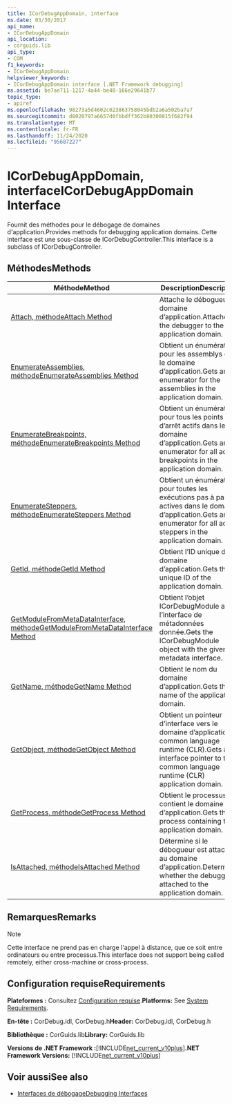 ```yaml
---
title: ICorDebugAppDomain, interface
ms.date: 03/30/2017
api_name:
- ICorDebugAppDomain
api_location:
- corguids.lib
api_type:
- COM
f1_keywords:
- ICorDebugAppDomain
helpviewer_keywords:
- ICorDebugAppDomain interface [.NET Framework debugging]
ms.assetid: be7ae711-1217-4a44-be40-166e29641b77
topic_type:
- apiref
ms.openlocfilehash: 98273a5d4602c023863758045bdb2a6a502ba7a7
ms.sourcegitcommit: d8020797a6657d0fbbdff362b80300815f682f94
ms.translationtype: MT
ms.contentlocale: fr-FR
ms.lasthandoff: 11/24/2020
ms.locfileid: "95687227"
---
```

# <a name="icordebugappdomain-interface"></a><span data-ttu-id="6c84a-102">ICorDebugAppDomain, interface</span><span class="sxs-lookup"><span data-stu-id="6c84a-102">ICorDebugAppDomain Interface</span></span>

<span data-ttu-id="6c84a-103">Fournit des méthodes pour le débogage de domaines d'application.</span><span class="sxs-lookup"><span data-stu-id="6c84a-103">Provides methods for debugging application domains.</span></span> <span data-ttu-id="6c84a-104">Cette interface est une sous-classe de ICorDebugController.</span><span class="sxs-lookup"><span data-stu-id="6c84a-104">This interface is a subclass of ICorDebugController.</span></span>  
  
## <a name="methods"></a><span data-ttu-id="6c84a-105">Méthodes</span><span class="sxs-lookup"><span data-stu-id="6c84a-105">Methods</span></span>  
  
|<span data-ttu-id="6c84a-106">Méthode</span><span class="sxs-lookup"><span data-stu-id="6c84a-106">Method</span></span>|<span data-ttu-id="6c84a-107">Description</span><span class="sxs-lookup"><span data-stu-id="6c84a-107">Description</span></span>|  
|------------|-----------------|  
|[<span data-ttu-id="6c84a-108">Attach, méthode</span><span class="sxs-lookup"><span data-stu-id="6c84a-108">Attach Method</span></span>](icordebugappdomain-attach-method.md)|<span data-ttu-id="6c84a-109">Attache le débogueur au domaine d’application.</span><span class="sxs-lookup"><span data-stu-id="6c84a-109">Attaches the debugger to the application domain.</span></span>|  
|[<span data-ttu-id="6c84a-110">EnumerateAssemblies, méthode</span><span class="sxs-lookup"><span data-stu-id="6c84a-110">EnumerateAssemblies Method</span></span>](icordebugappdomain-enumerateassemblies-method.md)|<span data-ttu-id="6c84a-111">Obtient un énumérateur pour les assemblys dans le domaine d’application.</span><span class="sxs-lookup"><span data-stu-id="6c84a-111">Gets an enumerator for the assemblies in the application domain.</span></span>|  
|[<span data-ttu-id="6c84a-112">EnumerateBreakpoints, méthode</span><span class="sxs-lookup"><span data-stu-id="6c84a-112">EnumerateBreakpoints Method</span></span>](icordebugappdomain-enumeratebreakpoints-method.md)|<span data-ttu-id="6c84a-113">Obtient un énumérateur pour tous les points d’arrêt actifs dans le domaine d’application.</span><span class="sxs-lookup"><span data-stu-id="6c84a-113">Gets an enumerator for all active breakpoints in the application domain.</span></span>|  
|[<span data-ttu-id="6c84a-114">EnumerateSteppers, méthode</span><span class="sxs-lookup"><span data-stu-id="6c84a-114">EnumerateSteppers Method</span></span>](icordebugappdomain-enumeratesteppers-method.md)|<span data-ttu-id="6c84a-115">Obtient un énumérateur pour toutes les exécutions pas à pas actives dans le domaine d’application.</span><span class="sxs-lookup"><span data-stu-id="6c84a-115">Gets an enumerator for all active steppers in the application domain.</span></span>|  
|[<span data-ttu-id="6c84a-116">GetId, méthode</span><span class="sxs-lookup"><span data-stu-id="6c84a-116">GetId Method</span></span>](icordebugappdomain-getid-method.md)|<span data-ttu-id="6c84a-117">Obtient l’ID unique du domaine d’application.</span><span class="sxs-lookup"><span data-stu-id="6c84a-117">Gets the unique ID of the application domain.</span></span>|  
|[<span data-ttu-id="6c84a-118">GetModuleFromMetaDataInterface, méthode</span><span class="sxs-lookup"><span data-stu-id="6c84a-118">GetModuleFromMetaDataInterface Method</span></span>](icordebugappdomain-getmodulefrommetadatainterface-method.md)|<span data-ttu-id="6c84a-119">Obtient l’objet ICorDebugModule avec l’interface de métadonnées donnée.</span><span class="sxs-lookup"><span data-stu-id="6c84a-119">Gets the ICorDebugModule object with the given metadata interface.</span></span>|  
|[<span data-ttu-id="6c84a-120">GetName, méthode</span><span class="sxs-lookup"><span data-stu-id="6c84a-120">GetName Method</span></span>](icordebugappdomain-getname-method.md)|<span data-ttu-id="6c84a-121">Obtient le nom du domaine d’application.</span><span class="sxs-lookup"><span data-stu-id="6c84a-121">Gets the name of the application domain.</span></span>|  
|[<span data-ttu-id="6c84a-122">GetObject, méthode</span><span class="sxs-lookup"><span data-stu-id="6c84a-122">GetObject Method</span></span>](icordebugappdomain-getobject-method.md)|<span data-ttu-id="6c84a-123">Obtient un pointeur d’interface vers le domaine d’application common language runtime (CLR).</span><span class="sxs-lookup"><span data-stu-id="6c84a-123">Gets an interface pointer to the common language runtime (CLR) application domain.</span></span>|  
|[<span data-ttu-id="6c84a-124">GetProcess, méthode</span><span class="sxs-lookup"><span data-stu-id="6c84a-124">GetProcess Method</span></span>](icordebugappdomain-getprocess-method.md)|<span data-ttu-id="6c84a-125">Obtient le processus qui contient le domaine d’application.</span><span class="sxs-lookup"><span data-stu-id="6c84a-125">Gets the process containing the application domain.</span></span>|  
|[<span data-ttu-id="6c84a-126">IsAttached, méthode</span><span class="sxs-lookup"><span data-stu-id="6c84a-126">IsAttached Method</span></span>](icordebugappdomain-isattached-method.md)|<span data-ttu-id="6c84a-127">Détermine si le débogueur est attaché au domaine d’application.</span><span class="sxs-lookup"><span data-stu-id="6c84a-127">Determines whether the debugger is attached to the application domain.</span></span>|  
  
## <a name="remarks"></a><span data-ttu-id="6c84a-128">Remarques</span><span class="sxs-lookup"><span data-stu-id="6c84a-128">Remarks</span></span>  
  
> [!NOTE]
> <span data-ttu-id="6c84a-129">Cette interface ne prend pas en charge l'appel à distance, que ce soit entre ordinateurs ou entre processus.</span><span class="sxs-lookup"><span data-stu-id="6c84a-129">This interface does not support being called remotely, either cross-machine or cross-process.</span></span>  
  
## <a name="requirements"></a><span data-ttu-id="6c84a-130">Configuration requise</span><span class="sxs-lookup"><span data-stu-id="6c84a-130">Requirements</span></span>  

 <span data-ttu-id="6c84a-131">**Plateformes :** Consultez [Configuration requise](../../get-started/system-requirements.md).</span><span class="sxs-lookup"><span data-stu-id="6c84a-131">**Platforms:** See [System Requirements](../../get-started/system-requirements.md).</span></span>  
  
 <span data-ttu-id="6c84a-132">**En-tête :** CorDebug.idl, CorDebug.h</span><span class="sxs-lookup"><span data-stu-id="6c84a-132">**Header:** CorDebug.idl, CorDebug.h</span></span>  
  
 <span data-ttu-id="6c84a-133">**Bibliothèque :** CorGuids.lib</span><span class="sxs-lookup"><span data-stu-id="6c84a-133">**Library:** CorGuids.lib</span></span>  
  
 <span data-ttu-id="6c84a-134">**Versions de .NET Framework :**[!INCLUDE[net_current_v10plus](../../../../includes/net-current-v10plus-md.md)]</span><span class="sxs-lookup"><span data-stu-id="6c84a-134">**.NET Framework Versions:** [!INCLUDE[net_current_v10plus](../../../../includes/net-current-v10plus-md.md)]</span></span>  
  
## <a name="see-also"></a><span data-ttu-id="6c84a-135">Voir aussi</span><span class="sxs-lookup"><span data-stu-id="6c84a-135">See also</span></span>

- [<span data-ttu-id="6c84a-136">Interfaces de débogage</span><span class="sxs-lookup"><span data-stu-id="6c84a-136">Debugging Interfaces</span></span>](debugging-interfaces.md)

